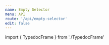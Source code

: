 ```yaml
---
name: Empty Selector
menu: API
route: '/api/empty-selector'
edit: false
---
```


import { TypedocFrame } from './TypedocFrame'

<TypedocFrame
  title="Empty Selector"
  route="modules/_createemptyselector_"
/>
